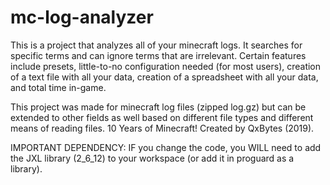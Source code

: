 # mc-log-analyzer
This is a project that analyzes all of your minecraft logs. It searches for specific terms and can ignore terms that are irrelevant.
Certain features include presets, little-to-no configuration needed (for most users), creation of a text file with all your data,
creation of a spreadsheet with all your data, and total time in-game.

This project was made for minecraft log files (zipped log.gz) but can be extended to other fields as well based on different file types
and different means of reading files. 10 Years of Minecraft!
Created by QxBytes (2019).

IMPORTANT DEPENDENCY:
IF you change the code, you WILL need to add the JXL library (2_6_12) to your workspace (or add it in proguard as a library).
